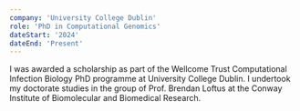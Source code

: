 ```yaml
---
company: 'University College Dublin'
role: 'PhD in Computational Genomics'
dateStart: '2024'
dateEnd: 'Present'
---
```


I was awarded a scholarship as part of the Wellcome Trust Computational Infection Biology PhD programme at University College Dublin.
I undertook my doctorate studies in the group of Prof. Brendan Loftus at the Conway Institute of Biomolecular and Biomedical Research.
